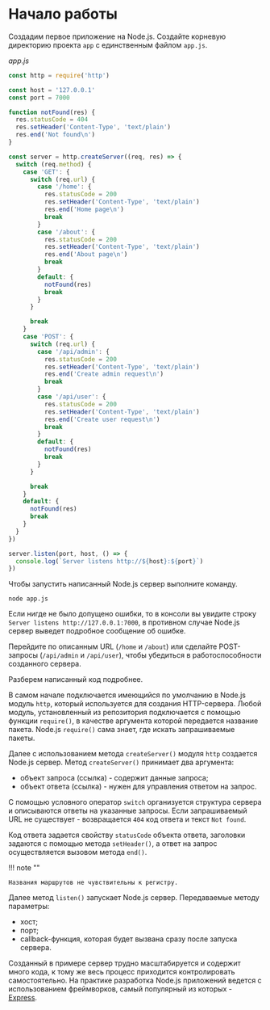 # Начало работы

Создадим первое приложение на Node.js. Создайте корневую директорию проекта `app` с единственным файлом `app.js`.

_app.js_

```js
const http = require('http')

const host = '127.0.0.1'
const port = 7000

function notFound(res) {
  res.statusCode = 404
  res.setHeader('Content-Type', 'text/plain')
  res.end('Not found\n')
}

const server = http.createServer((req, res) => {
  switch (req.method) {
    case 'GET': {
      switch (req.url) {
        case '/home': {
          res.statusCode = 200
          res.setHeader('Content-Type', 'text/plain')
          res.end('Home page\n')
          break
        }
        case '/about': {
          res.statusCode = 200
          res.setHeader('Content-Type', 'text/plain')
          res.end('About page\n')
          break
        }
        default: {
          notFound(res)
          break
        }
      }

      break
    }
    case 'POST': {
      switch (req.url) {
        case '/api/admin': {
          res.statusCode = 200
          res.setHeader('Content-Type', 'text/plain')
          res.end('Create admin request\n')
          break
        }
        case '/api/user': {
          res.statusCode = 200
          res.setHeader('Content-Type', 'text/plain')
          res.end('Create user request\n')
          break
        }
        default: {
          notFound(res)
          break
        }
      }

      break
    }
    default: {
      notFound(res)
      break
    }
  }
})

server.listen(port, host, () => {
  console.log(`Server listens http://${host}:${port}`)
})
```

Чтобы запустить написанный Node.js сервер выполните команду.

```
node app.js
```

Если нигде не было допущено ошибки, то в консоли вы увидите строку `Server listens http://127.0.0.1:7000`, в противном случае Node.js сервер выведет подробное сообщение об ошибке.

Перейдите по описанным URL (`/home` и `/about`) или сделайте POST-запросы (`/api/admin` и `/api/user`), чтобы убедиться в работоспособности созданного сервера.

Разберем написанный код подробнее.

В самом начале подключается имеющийся по умолчанию в Node.js модуль `http`, который используется для создания HTTP-сервера. Любой модуль, установленный из репозитория подключается с помощью функции `require()`, в качестве аргумента которой передается название пакета. Node.js `require()` сама знает, где искать запрашиваемые пакеты.

Далее с использованием метода `createServer()` модуля `http` создается Node.js сервер. Метод `createServer()` принимает два аргумента:

- объект запроса (ссылка) - содержит данные запроса;
- объект ответа (ссылка) - нужен для управления ответом на запрос.

С помощью условного оператор `switch` организуется структура сервера и описываются ответы на указанные запросы. Если запрашиваемый URL не существует - возвращается `404` код ответа и текст `Not found`.

Код ответа задается свойству `statusCode` объекта ответа, заголовки задаются с помощью метода `setHeader()`, а ответ на запрос осуществляется вызовом метода `end()`.

!!! note ""

    Названия маршрутов не чувствительны к регистру.

Далее метод `listen()` запускает Node.js сервер. Передаваемые методу параметры:

- хост;
- порт;
- callback-функция, которая будет вызвана сразу после запуска сервера.

Созданный в примере сервер трудно масштабируется и содержит много кода, к тому же весь процесс приходится контролировать самостоятельно. На практике разработка Node.js приложений ведется с использованием фреймворков, самый популярный из которых - [Express](http://expressjs.com/).
